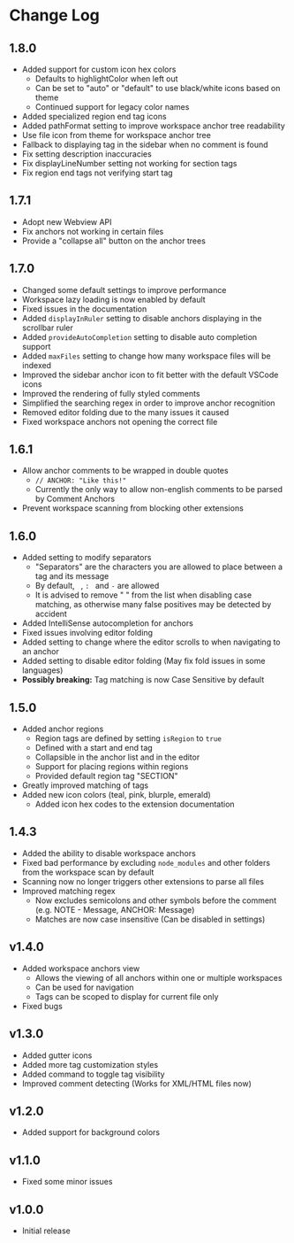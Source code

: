 # Change Log

## 1.8.0
- Added support for custom icon hex colors
	- Defaults to highlightColor when left out
	- Can be set to "auto" or "default" to use black/white icons based on theme
	- Continued support for legacy color names
- Added specialized region end tag icons
- Added pathFormat setting to improve workspace anchor tree readability
- Use file icon from theme for workspace anchor tree
- Fallback to displaying tag in the sidebar when no comment is found
- Fix setting description inaccuracies
- Fix displayLineNumber setting not working for section tags
- Fix region end tags not verifying start tag

## 1.7.1
- Adopt new Webview API
- Fix anchors not working in certain files
- Provide a "collapse all" button on the anchor trees

## 1.7.0
- Changed some default settings to improve performance
- Workspace lazy loading is now enabled by default
- Fixed issues in the documentation
- Added `displayInRuler` setting to disable anchors displaying in the scrollbar ruler
- Added `provideAutoCompletion` setting to disable auto completion support
- Added `maxFiles` setting to change how many workspace files will be indexed 
- Improved the sidebar anchor icon to fit better with the default VSCode icons
- Improved the rendering of fully styled comments
- Simplified the searching regex in order to improve anchor recognition
- Removed editor folding due to the many issues it caused
- Fixed workspace anchors not opening the correct file

## 1.6.1
- Allow anchor comments to be wrapped in double quotes
	- `// ANCHOR: "Like this!"`
	- Currently the only way to allow non-english comments to be parsed by Comment Anchors
- Prevent workspace scanning from blocking other extensions

## 1.6.0
- Added setting to modify separators
	- "Separators" are the characters you are allowed to place between a tag and its message
	- By default, ` `, `: ` and ` - ` are allowed
	- It is advised to remove " " from the list when disabling case matching, as otherwise many false positives may be detected by accident
- Added IntelliSense autocompletion for anchors
- Fixed issues involving editor folding
- Added setting to change where the editor scrolls to when navigating to an anchor
- Added setting to disable editor folding (May fix fold issues in some languages)
- **Possibly breaking:** Tag matching is now Case Sensitive by default 

## 1.5.0
- Added anchor regions
	- Region tags are defined by setting `isRegion` to `true`
	- Defined with a start and end tag
	- Collapsible in the anchor list and in the editor
	- Support for placing regions within regions
	- Provided default region tag "SECTION"
- Greatly improved matching of tags
- Added new icon colors (teal, pink, blurple, emerald)
	- Added icon hex codes to the extension documentation

## 1.4.3
- Added the ability to disable workspace anchors
- Fixed bad performance by excluding `node_modules` and other folders from the workspace scan by default
- Scanning now no longer triggers other extensions to parse all files
- Improved matching regex
	- Now excludes semicolons and other symbols before the comment (e.g. NOTE - Message, ANCHOR: Message)
	- Matches are now case insensitive (Can be disabled in settings)

## v1.4.0
- Added workspace anchors view
	- Allows the viewing of all anchors within one or multiple workspaces
	- Can be used for navigation
	- Tags can be scoped to display for current file only
- Fixed bugs

## v1.3.0
- Added gutter icons
- Added more tag customization styles
- Added command to toggle tag visibility
- Improved comment detecting (Works for XML/HTML files now)

## v1.2.0
- Added support for background colors

## v1.1.0
- Fixed some minor issues

## v1.0.0
- Initial release